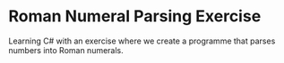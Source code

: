 # Roman Numeral Parsing Exercise

Learning C# with an exercise where we create a programme that parses numbers into Roman numerals.
